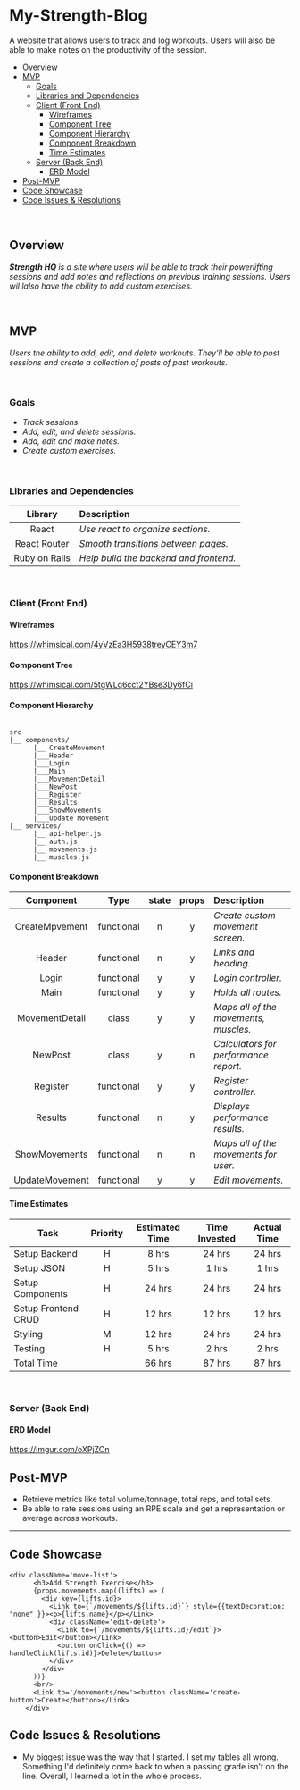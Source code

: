 # My-Strength-Blog
A website that allows users to track and log workouts. Users will also be able to make notes on the productivity of the session.

- [Overview](#overview)
- [MVP](#mvp)
  - [Goals](#goals)
  - [Libraries and Dependencies](#libraries-and-dependencies)
  - [Client (Front End)](#client-front-end)
    - [Wireframes](#wireframes)
    - [Component Tree](#component-tree)
    - [Component Hierarchy](#component-hierarchy)
    - [Component Breakdown](#component-breakdown)
    - [Time Estimates](#time-estimates)
  - [Server (Back End)](#server-back-end)
    - [ERD Model](#erd-model)
- [Post-MVP](#post-mvp)
- [Code Showcase](#code-showcase)
- [Code Issues & Resolutions](#code-issues--resolutions)

<br>

## Overview

_**Strength HQ** is a site where users will be able to track their powerlifting sessions and add notes and reflections on previous training sessions. Users wil lalso have the ability to add custom exercises._


<br>

## MVP

_Users the ability to add, edit, and delete workouts. They'll be able to post sessions and create a collection of posts of past workouts._

<br>

### Goals

- _Track sessions._
- _Add, edit, and delete sessions._
- _Add, edit and make notes._
- _Create custom exercises._

<br>

### Libraries and Dependencies

|     Library      | Description                                |
| :--------------: | :----------------------------------------- |
|      React       | _Use react to organize sections._          |
|   React Router   | _Smooth transitions between pages._        |
|   Ruby on Rails  | _Help build the backend and frontend._     |

<br>

### Client (Front End)

#### Wireframes

https://whimsical.com/4yVzEa3H5938treyCEY3m7

#### Component Tree

https://whimsical.com/5tgWLq6cct2YBse3Dy6fCi

#### Component Hierarchy 

``` structure

src
|__ components/
      |__ CreateMovement
      |___Header
      |___Login
      |___Main
      |___MovementDetail
      |___NewPost
      |___Register
      |___Results
      |___ShowMovements
      |___Update Movement
|__ services/
      |__ api-helper.js
      |__ auth.js
      |__ movements.js
      |__ muscles.js

```

#### Component Breakdown

|  Component   |    Type    | state | props | Description                                                      |
| :----------: | :--------: | :---: | :---: | :--------------------------------------------------------------- |
|CreateMpvement| functional |   n   |   y   | _Create custom movement screen._      |
|    Header    | functional |   n   |   y   | _Links and heading._                  |
|    Login     | functional |   y   |   y   | _Login controller._                   |
|    Main      | functional |   y   |   y   | _Holds all routes._                   |
|MovementDetail|   class    |   y   |   y   | _Maps all of the movements, muscles._ |
|   NewPost    |   class    |   y   |   n   | _Calculators for performance report._ |
|   Register   | functional |   y   |   y   | _Register controller._                |
|   Results    | functional |   n   |   y   | _Displays performance results._       |
|ShowMovements | functional |   n   |   n   | _Maps all of the movements for user._ |
|UpdateMovement| functional |   y   |   y   | _Edit movements._                     |


#### Time Estimates

| Task                | Priority | Estimated Time | Time Invested | Actual Time |
| ------------------- | :------: | :------------: | :-----------: | :---------: |
| Setup Backend       |    H     |     8 hrs      |     24 hrs    |    24 hrs   |
| Setup JSON          |    H     |     5 hrs      |     1 hrs     |    1 hrs    |
| Setup Components    |    H     |     24 hrs     |     24 hrs    |    24 hrs   |
| Setup Frontend CRUD |    H     |     12 hrs     |     12 hrs    |    12 hrs   |
| Styling             |    M     |     12 hrs     |     24 hrs    |    24 hrs   |
| Testing             |    H     |     5 hrs      |     2 hrs     |    2 hrs    |
| Total Time          |          |     66 hrs     |     87 hrs    |    87 hrs   |

<br>

### Server (Back End)

#### ERD Model

https://imgur.com/oXPjZOn

## Post-MVP

- Retrieve metrics like total volume/tonnage, total reps, and total sets.
- Be able to rate sessions using an RPE scale and get a representation or average across workouts.

***

## Code Showcase
```
<div className='move-list'>
      <h3>Add Strength Exercise</h3>
      {props.movements.map((lifts) => (
        <div key={lifts.id}>
          <Link to={`/movements/${lifts.id}`} style={{textDecoration: "none" }}><p>{lifts.name}</p></Link>
          <div className='edit-delete'>
            <Link to={`/movements/${lifts.id}/edit`}><button>Edit</button></Link>
            <button onClick={() => handleClick(lifts.id)}>Delete</button>
          </div>
        </div>
      ))}
      <br/>
      <Link to='/movements/new'><button className='create-button'>Create</button></Link>
    </div>
```
## Code Issues & Resolutions

- My biggest issue was the way that I started. I set my tables all wrong. Something I'd definitely come back to when a passing grade isn't on the line. Overall, I learned a lot in the whole process.
